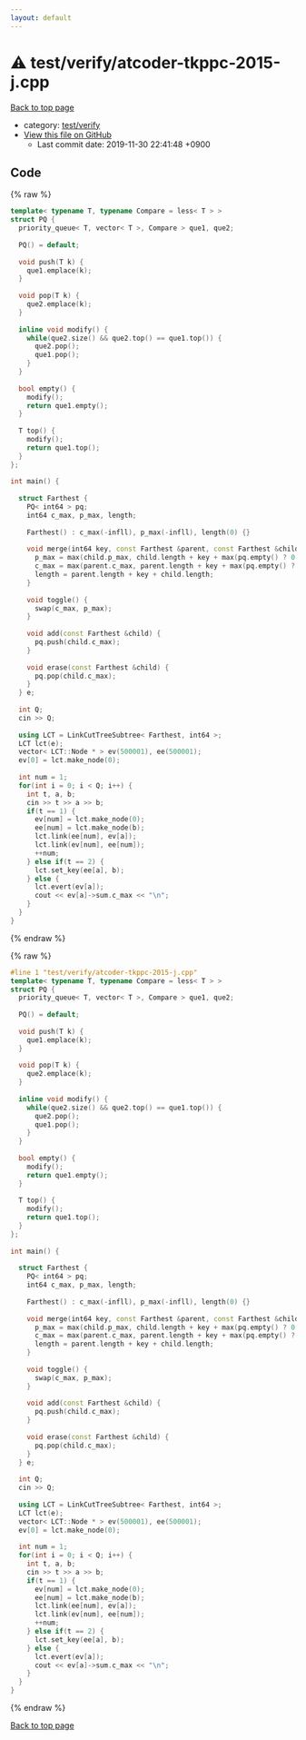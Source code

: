 ```yaml
---
layout: default
---
```


<!-- mathjax config similar to math.stackexchange -->
<script type="text/javascript" async
  src="https://cdnjs.cloudflare.com/ajax/libs/mathjax/2.7.5/MathJax.js?config=TeX-MML-AM_CHTML">
</script>
<script type="text/x-mathjax-config">
  MathJax.Hub.Config({
    TeX: { equationNumbers: { autoNumber: "AMS" }},
    tex2jax: {
      inlineMath: [ ['$','$'] ],
      processEscapes: true
    },
    "HTML-CSS": { matchFontHeight: false },
    displayAlign: "left",
    displayIndent: "2em"
  });
</script>

<script type="text/javascript" src="https://cdnjs.cloudflare.com/ajax/libs/jquery/3.4.1/jquery.min.js"></script>
<script src="https://cdn.jsdelivr.net/npm/jquery-balloon-js@1.1.2/jquery.balloon.min.js" integrity="sha256-ZEYs9VrgAeNuPvs15E39OsyOJaIkXEEt10fzxJ20+2I=" crossorigin="anonymous"></script>
<script type="text/javascript" src="../../../assets/js/copy-button.js"></script>
<link rel="stylesheet" href="../../../assets/css/copy-button.css" />


# :warning: test/verify/atcoder-tkppc-2015-j.cpp

<a href="../../../index.html">Back to top page</a>

* category: <a href="../../../index.html#5a4423c79a88aeb6104a40a645f9430c">test/verify</a>
* <a href="{{ site.github.repository_url }}/blob/master/test/verify/atcoder-tkppc-2015-j.cpp">View this file on GitHub</a>
    - Last commit date: 2019-11-30 22:41:48 +0900




## Code

<a id="unbundled"></a>
{% raw %}
```cpp
template< typename T, typename Compare = less< T > >
struct PQ {
  priority_queue< T, vector< T >, Compare > que1, que2;
 
  PQ() = default;
 
  void push(T k) {
    que1.emplace(k);
  }
 
  void pop(T k) {
    que2.emplace(k);
  }
 
  inline void modify() {
    while(que2.size() && que2.top() == que1.top()) {
      que2.pop();
      que1.pop();
    }
  }
 
  bool empty() {
    modify();
    return que1.empty();
  }
 
  T top() {
    modify();
    return que1.top();
  }
};
 
int main() {
 
  struct Farthest {
    PQ< int64 > pq;
    int64 c_max, p_max, length;
 
    Farthest() : c_max(-infll), p_max(-infll), length(0) {}
 
    void merge(int64 key, const Farthest &parent, const Farthest &child) {
      p_max = max(child.p_max, child.length + key + max(pq.empty() ? 0 : pq.top(), parent.p_max));
      c_max = max(parent.c_max, parent.length + key + max(pq.empty() ? 0 : pq.top(), child.c_max));
      length = parent.length + key + child.length;
    }
 
    void toggle() {
      swap(c_max, p_max);
    }
 
    void add(const Farthest &child) {
      pq.push(child.c_max);
    }
 
    void erase(const Farthest &child) {
      pq.pop(child.c_max);
    }
  } e;
 
  int Q;
  cin >> Q;
 
  using LCT = LinkCutTreeSubtree< Farthest, int64 >;
  LCT lct(e);
  vector< LCT::Node * > ev(500001), ee(500001);
  ev[0] = lct.make_node(0);
 
  int num = 1;
  for(int i = 0; i < Q; i++) {
    int t, a, b;
    cin >> t >> a >> b;
    if(t == 1) {
      ev[num] = lct.make_node(0);
      ee[num] = lct.make_node(b);
      lct.link(ee[num], ev[a]);
      lct.link(ev[num], ee[num]);
      ++num;
    } else if(t == 2) {
      lct.set_key(ee[a], b);
    } else {
      lct.evert(ev[a]);
      cout << ev[a]->sum.c_max << "\n";
    }
  }
}

```
{% endraw %}

<a id="bundled"></a>
{% raw %}
```cpp
#line 1 "test/verify/atcoder-tkppc-2015-j.cpp"
template< typename T, typename Compare = less< T > >
struct PQ {
  priority_queue< T, vector< T >, Compare > que1, que2;
 
  PQ() = default;
 
  void push(T k) {
    que1.emplace(k);
  }
 
  void pop(T k) {
    que2.emplace(k);
  }
 
  inline void modify() {
    while(que2.size() && que2.top() == que1.top()) {
      que2.pop();
      que1.pop();
    }
  }
 
  bool empty() {
    modify();
    return que1.empty();
  }
 
  T top() {
    modify();
    return que1.top();
  }
};
 
int main() {
 
  struct Farthest {
    PQ< int64 > pq;
    int64 c_max, p_max, length;
 
    Farthest() : c_max(-infll), p_max(-infll), length(0) {}
 
    void merge(int64 key, const Farthest &parent, const Farthest &child) {
      p_max = max(child.p_max, child.length + key + max(pq.empty() ? 0 : pq.top(), parent.p_max));
      c_max = max(parent.c_max, parent.length + key + max(pq.empty() ? 0 : pq.top(), child.c_max));
      length = parent.length + key + child.length;
    }
 
    void toggle() {
      swap(c_max, p_max);
    }
 
    void add(const Farthest &child) {
      pq.push(child.c_max);
    }
 
    void erase(const Farthest &child) {
      pq.pop(child.c_max);
    }
  } e;
 
  int Q;
  cin >> Q;
 
  using LCT = LinkCutTreeSubtree< Farthest, int64 >;
  LCT lct(e);
  vector< LCT::Node * > ev(500001), ee(500001);
  ev[0] = lct.make_node(0);
 
  int num = 1;
  for(int i = 0; i < Q; i++) {
    int t, a, b;
    cin >> t >> a >> b;
    if(t == 1) {
      ev[num] = lct.make_node(0);
      ee[num] = lct.make_node(b);
      lct.link(ee[num], ev[a]);
      lct.link(ev[num], ee[num]);
      ++num;
    } else if(t == 2) {
      lct.set_key(ee[a], b);
    } else {
      lct.evert(ev[a]);
      cout << ev[a]->sum.c_max << "\n";
    }
  }
}

```
{% endraw %}

<a href="../../../index.html">Back to top page</a>

